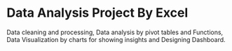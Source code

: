 # Data Analysis Project By Excel
Data cleaning and processing, Data analysis by pivot tables and Functions, Data Visualization by charts for showing insights and Designing Dashboard.
